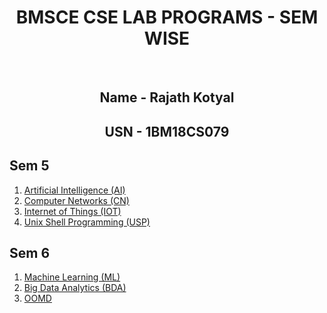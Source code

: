<div align = "center">
<h1> BMSCE CSE LAB PROGRAMS - SEM WISE </h1>
<br>
<h2>Name - Rajath Kotyal</h2>
<h2>USN - 1BM18CS079</h2>
</div>

## Sem 5

1. [Artificial Intelligence (AI)](https://github.com/rajathkotyal/BMSCE-LAB-1BM18CS079/tree/master/5th-Sem/Artificial-Intelligence-Lab)
2. [Computer Networks (CN)](https://github.com/rajathkotyal/BMSCE-LAB-1BM18CS079/tree/master/5th-Sem/Computer-Networks-Lab)
3. [Internet of Things (IOT)](https://github.com/rajathkotyal/BMSCE-LAB-1BM18CS079/tree/master/5th-Sem/Internet-Of-Things-Lab)
4. [Unix Shell Programming (USP)](https://github.com/rajathkotyal/BMSCE-LAB-1BM18CS079/tree/master/5th-Sem/Unix-Lab)

## Sem 6

1. [Machine Learning (ML)](https://github.com/rajathkotyal/BMSCE-LAB-1BM18CS079/tree/master/6th-Sem/Machine_Learning_Lab_079)
2. [Big Data Analytics (BDA)](https://github.com/rajathkotyal/BMSCE-LAB-1BM18CS079/tree/master/6th-Sem/Big-Data-Analytics-Lab-079)
3. [OOMD](https://github.com/rajathkotyal/BMSCE-LAB-1BM18CS079/tree/master/6th-Sem/Object-Oriented-Model-Design-Lab)
